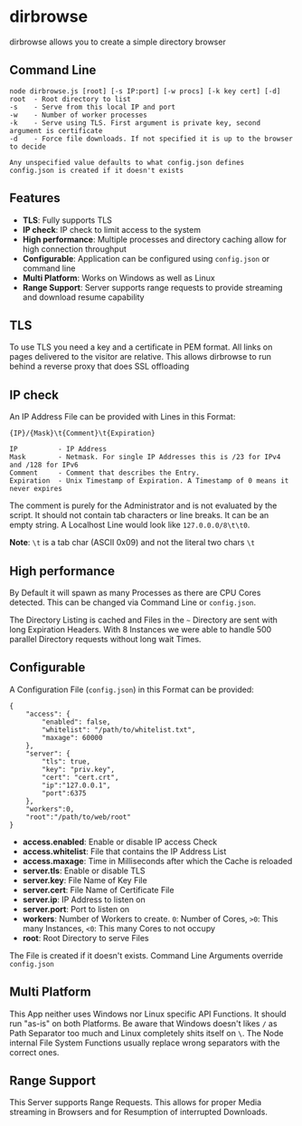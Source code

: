 dirbrowse
=========

dirbrowse allows you to create a simple directory browser

Command Line
------------

	node dirbrowse.js [root] [-s IP:port] [-w procs] [-k key cert] [-d]
	root  - Root directory to list
	-s    - Serve from this local IP and port
	-w    - Number of worker processes
	-k    - Serve using TLS. First argument is private key, second argument is certificate
	-d    - Force file downloads. If not specified it is up to the browser to decide
	
	Any unspecified value defaults to what config.json defines
	config.json is created if it doesn't exists

Features
--------

- **TLS**: Fully supports TLS
- **IP check**: IP check to limit access to the system
- **High performance**: Multiple processes and directory caching allow for high connection throughput
- **Configurable**: Application can be configured using `config.json` or command line
- **Multi Platform**: Works on Windows as well as Linux
- **Range Support**: Server supports range requests to provide streaming and download resume capability

TLS
---

To use TLS you need a key and a certificate in PEM format.
All links on pages delivered to the visitor are relative. This allows dirbrowse to run behind a reverse proxy that does SSL offloading

IP check
--------

An IP Address File can be provided with Lines in this Format:

    {IP}/{Mask}\t{Comment}\t{Expiration}
	
	IP          - IP Address
	Mask        - Netmask. For single IP Addresses this is /23 for IPv4 and /128 for IPv6
	Comment     - Comment that describes the Entry.
	Expiration  - Unix Timestamp of Expiration. A Timestamp of 0 means it never expires

The comment is purely for the Administrator and is not evaluated by the script.
It should not contain tab characters or line breaks.
It can be an empty string.
A Localhost Line would look like `127.0.0.0/8\t\t0`.

**Note**: `\t` is a tab char (ASCII 0x09) and not the literal two chars `\t`

High performance
----------------

By Default it will spawn as many Processes as there are CPU Cores detected.
This can be changed via Command Line or `config.json`.

The Directory Listing is cached and Files in the `~` Directory are sent with long Expiration Headers.
With 8 Instances we were able to handle 500 parallel Directory requests without long wait Times.

Configurable
------------

A Configuration File (`config.json`) in this Format can be provided:

	{
		"access": {
			"enabled": false,
			"whitelist": "/path/to/whitelist.txt",
			"maxage": 60000
		},
		"server": {
			"tls": true,
			"key": "priv.key",
			"cert": "cert.crt",
			"ip":"127.0.0.1",
			"port":6375
		},
		"workers":0,
		"root":"/path/to/web/root"
	}

- **access.enabled**: Enable or disable IP access Check
- **access.whitelist**: File that contains the IP Address List
- **access.maxage**: Time in Milliseconds after which the Cache is reloaded
- **server.tls**: Enable or disable TLS
- **server.key**: File Name of Key File
- **server.cert**: File Name of Certificate File
- **server.ip**: IP Address to listen on
- **server.port**: Port to listen on
- **workers**: Number of Workers to create. `0`: Number of Cores, `>0`: This many Instances, `<0`: This many Cores to not occupy
- **root**: Root Directory to serve Files

The File is created if it doesn't exists. Command Line Arguments override `config.json`

Multi Platform
--------------

This App neither uses Windows nor Linux specific API Functions. It should run "as-is" on both Platforms.
Be aware that Windows doesn't likes `/` as Path Separator too much and Linux completely shits itself on `\`.
The Node internal File System Functions usually replace wrong separators with the correct ones.

Range Support
-------------

This Server supports Range Requests.
This allows for proper Media streaming in Browsers and for Resumption of interrupted Downloads.
